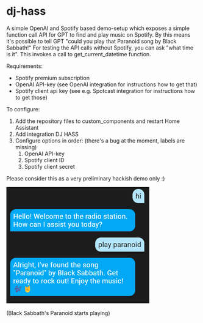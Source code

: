 # dj-hass

A simple OpenAI and Spotify based demo-setup which exposes a simple function call API for GPT to find and play music on Spotify.
By this means it's possible to tell GPT "could you play that Paranoid song by Black Sabbath!"
For testing the API calls without Spotify, you can ask "what time is it". This invokes a call to get_current_datetime function.

Requirements:
- Spotify premium subscription
- OpenAI API-key (see OpenAI integration for instructions how to get that)
- Spotify client api key (see e.g. Spotcast integration for instructions how to get those)

To configure:
1. Add the repository files to custom_components and restart Home Assistant
2. Add integration DJ HASS
3. Configure options in order: (there's a bug at the moment, labels are missing)
     1. OpenAI API-key
     2. Spotify client ID
     3. Spotify client secret
  
Please consider this as a very preliminary hackish demo only :)

![Screenshot](screenshots/dj-hass-chat.png)

(Black Sabbath's Paranoid starts playing)